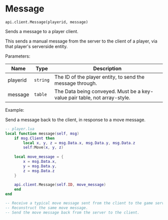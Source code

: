 # Message



`api.client.Message(playerid, message)`

Sends a message to a player client.

This sends a manual message from the server to the client of a player, via that player's serverside entity.



Parameters:

| Name     | Type     | Description                                                               |
| -------- | -------- | ------------------------------------------------------------------------- |
| playerid | `string` | The ID of the player entity, to send the message through.                 |
| message  | `table`  | The Data being conveyed. Must be a key-value pair table, not array-style. |



Example:

Send a message back to the client, in response to a move message.

```lua
-- player.lua
local function message(self, msg)
    if msg.Client then
        local x, y, z = msg.Data.x, msg.Data.y, msg.Data.z
        self:Move(x, y, z)
	
	local move_message = {
		x = msg.Data.x,
		y = msg.Data.y,
		z = msg.Data.z
	}
	
	api.client.Message(self.ID, move_message)
    end
end

-- Receive a typical move message sent from the client to the game server.
-- Reconstruct the same move message.
-- Send the move message back from the server to the client.
```

